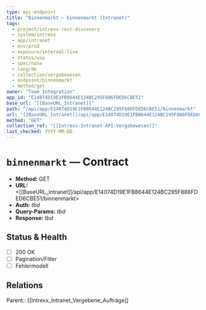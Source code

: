 ```yaml
---
type: api-endpoint
title: "Binnenmarkt — binnenmarkt (Intranet)"
tags:
  - project/intrexx-rest-discovery
  - system/intrexx
  - app/intranet
  - env/prod
  - exposure/internal-live
  - status/wip
  - spec/none
  - lang/de
  - collection/vergabewesen
  - endpoint/binnenmarkt
  - method/get
owner: "Team Integration"
app_id: "E14074D19E1FB8644E124BC295F886FDED6CBE51"
base_url: "[[BaseURL_Intranet]]"
path: "/api/app/E14074D19E1FB8644E124BC295F886FDED6CBE51/binnenmarkt"
url: "[[BaseURL_Intranet]]/api/app/E14074D19E1FB8644E124BC295F886FDED6CBE51/binnenmarkt"
method: "GET"
collection_ref: "[[Intrexx-Intranet-API-Vergabewesen]]"
last_checked: YYYY-MM-DD
---
```


# `binnenmarkt` — Contract
- **Method:** GET  
- **URL:** <[[BaseURL_Intranet]]/api/app/E14074D19E1FB8644E124BC295F886FDED6CBE51/binnenmarkt>  
- **Auth:** _tbd_  
- **Query-Params:** _tbd_  
- **Response:** _tbd_

## Status & Health
- [ ] 200 OK
- [ ] Pagination/Filter
- [ ] Fehlermodell

## Relations
Parent:: [[Intrexx_Intranet_Vergebene_Aufträge]]
